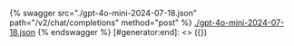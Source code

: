 [#generator:start]: <> ({ "template": "openapi" })
{% swagger src="./gpt-4o-mini-2024-07-18.json" path="/v2/chat/completions" method="post" %}
[./gpt-4o-mini-2024-07-18.json](./gpt-4o-mini-2024-07-18.json)
{% endswagger %}
[#generator:end]: <> ({})